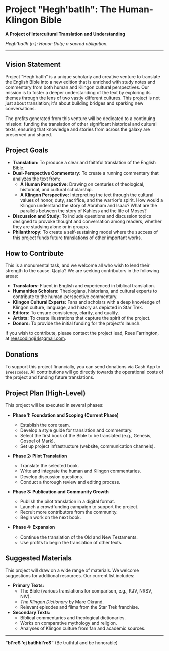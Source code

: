 # Project "Hegh'batlh": The Human-Klingon Bible

**A Project of Intercultural Translation and Understanding**

*Hegh'batlh (n.): Honor-Duty; a sacred obligation.*

---

## Vision Statement

Project "Hegh'batlh" is a unique scholarly and creative venture to translate the English Bible into a new edition that is enriched with study notes and commentary from both human and Klingon cultural perspectives. Our mission is to foster a deeper understanding of the text by exploring its themes through the lens of two vastly different cultures. This project is not just about translation; it's about building bridges and sparking new conversations.

The profits generated from this venture will be dedicated to a continuing mission: funding the translation of other significant historical and cultural texts, ensuring that knowledge and stories from across the galaxy are preserved and shared.

## Project Goals

*   **Translation:** To produce a clear and faithful translation of the English Bible.
*   **Dual-Perspective Commentary:** To create a running commentary that analyzes the text from:
    *   **A Human Perspective:** Drawing on centuries of theological, historical, and cultural scholarship.
    *   **A Klingon Perspective:** Interpreting the text through the cultural values of honor, duty, sacrifice, and the warrior's spirit. How would a Klingon understand the story of Abraham and Isaac? What are the parallels between the story of Kahless and the life of Moses?
*   **Discussion and Study:** To include questions and discussion topics designed to provoke thought and conversation among readers, whether they are studying alone or in groups.
*   **Philanthropy:** To create a self-sustaining model where the success of this project funds future translations of other important works.

## How to Contribute

This is a monumental task, and we welcome all who wish to lend their strength to the cause. Qapla'! We are seeking contributors in the following areas:

*   **Translators:** Fluent in English and experienced in biblical translation.
*   **Humanities Scholars:** Theologians, historians, and cultural experts to contribute to the human-perspective commentary.
*   **Klingon Cultural Experts:** Fans and scholars with a deep knowledge of Klingon culture, language, and history as depicted in Star Trek.
*   **Editors:** To ensure consistency, clarity, and quality.
*   **Artists:** To create illustrations that capture the spirit of the project.
*   **Donors:** To provide the initial funding for the project's launch.

If you wish to contribute, please contact the project lead, Rees Farrington, at reescoding94@gmail.com.

## Donations

To support this project financially, you can send donations via Cash App to `$reescodes`. All contributions will go directly towards the operational costs of the project and funding future translations.

## Project Plan (High-Level)

This project will be executed in several phases:

*   **Phase 1: Foundation and Scoping (Current Phase)**
    *   Establish the core team.
    *   Develop a style guide for translation and commentary.
    *   Select the first book of the Bible to be translated (e.g., Genesis, Gospel of Mark).
    *   Set up project infrastructure (website, communication channels).

*   **Phase 2: Pilot Translation**
    *   Translate the selected book.
    *   Write and integrate the human and Klingon commentaries.
    *   Develop discussion questions.
    *   Conduct a thorough review and editing process.

*   **Phase 3: Publication and Community Growth**
    *   Publish the pilot translation in a digital format.
    *   Launch a crowdfunding campaign to support the project.
    *   Recruit more contributors from the community.
    *   Begin work on the next book.

*   **Phase 4: Expansion**
    *   Continue the translation of the Old and New Testaments.
    *   Use profits to begin the translation of other texts.

## Suggested Materials

This project will draw on a wide range of materials. We welcome suggestions for additional resources. Our current list includes:

*   **Primary Texts:**
    *   The Bible (various translations for comparison, e.g., KJV, NRSV, NIV).
    *   *The Klingon Dictionary* by Marc Okrand.
    *   Relevant episodes and films from the Star Trek franchise.
*   **Secondary Texts:**
    *   Biblical commentaries and theological dictionaries.
    *   Works on comparative mythology and religion.
    *   Analyses of Klingon culture from fan and academic sources.

---

**"bI'reS 'ej batlhbI'reS"** (Be truthful and be honorable)

